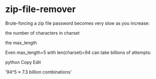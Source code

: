 # zip-file-remover
Brute-forcing a zip file password becomes very slow as you increase:

the number of characters in charset

the max_length

Even max_length=5 with len(charset)=94 can take billions of attempts:

python
Copy
Edit

'94^5 ≈ 7.3 billion combinations'

